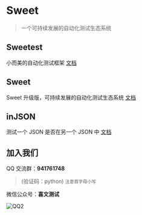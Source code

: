 # Sweet

> 一个可持续发展的自动化测试生态系统

## Sweetest

小而美的自动化测试框架 [文档](/sweetest/)


## Sweet

Sweet 升级版，可持续发展的自动化测试生态系统 [文档](/sweet/)


## inJSON

测试一个 JSON 是否在另一个 JSON 中 [文档](/injson/)


## 加入我们

QQ 交流群：**941761748**
> (验证码：python) <small>注意首字母小写</small>

微信公众号：**喜文测试**

![QQ2](_media/bar.png)
